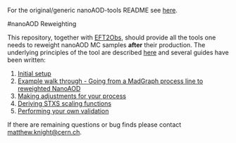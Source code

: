 For the original/generic nanoAOD-tools README see [here](READMEs/original.md).

#nanoAOD Reweighting

This repository, together with [EFT2Obs](https://github.com/ajgilbert/EFT2Obs), should provide all the tools one needs to reweight nanoAOD MC samples **after** their production. The underlying principles of the tool are described [here](READMEs/underlying_principles.md) and several guides have been written:

1. [Initial setup](READMEs/initial_setup.md)
2. [Example walk through - Going from a MadGraph process line to reweighted NanoAOD](READMEs/walkthrough.md)
3. [Making adjustments for your process](READMEs/making_adjustments.md)
4. [Deriving STXS scaling functions](READMEs/scaling_functions.md)
5. [Performing your own validation](READMEs/validation.md)

If there are remaining questions or bug finds please contact matthew.knight@cern.ch.